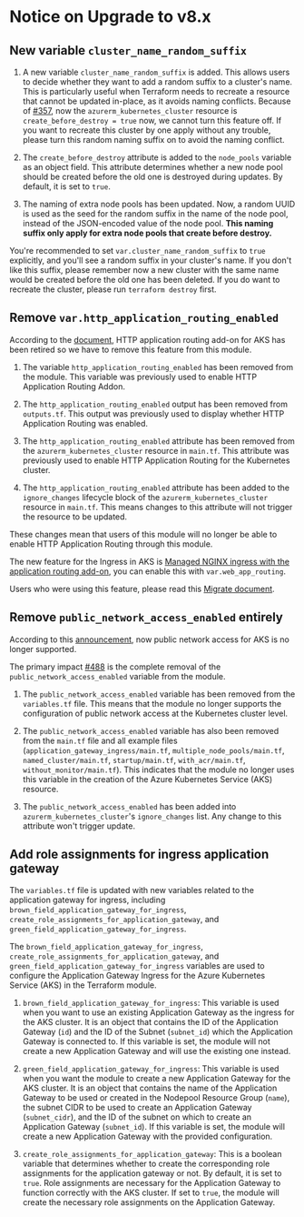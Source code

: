 # Notice on Upgrade to v8.x

## New variable `cluster_name_random_suffix`

1. A new variable `cluster_name_random_suffix` is added. This allows users to decide whether they want to add a random suffix to a cluster's name. This is particularly useful when Terraform needs to recreate a resource that cannot be updated in-place, as it avoids naming conflicts. Because of [#357](https://github.com/Azure/terraform-azurerm-aks/pull/357), now the `azurerm_kubernetes_cluster` resource is `create_before_destroy = true` now, we cannot turn this feature off. If you want to recreate this cluster by one apply without any trouble, please turn this random naming suffix on to avoid the naming conflict.

2. The `create_before_destroy` attribute is added to the `node_pools` variable as an object field. This attribute determines whether a new node pool should be created before the old one is destroyed during updates. By default, it is set to `true`.

3. The naming of extra node pools has been updated. Now, a random UUID is used as the seed for the random suffix in the name of the node pool, instead of the JSON-encoded value of the node pool. **This naming suffix only apply for extra node pools that create before destroy.**

You're recommended to set `var.cluster_name_random_suffix` to `true` explicitly, and you'll see a random suffix in your cluster's name. If you don't like this suffix, please remember now a new cluster with the same name would be created before the old one has been deleted. If you do want to recreate the cluster, please run `terraform destroy` first.

## Remove `var.http_application_routing_enabled`

According to the [document](https://learn.microsoft.com/en-us/azure/aks/http-application-routing), HTTP application routing add-on for AKS has been retired so we have to remove this feature from this module.

1. The variable `http_application_routing_enabled` has been removed from the module. This variable was previously used to enable HTTP Application Routing Addon.

2. The `http_application_routing_enabled` output has been removed from `outputs.tf`. This output was previously used to display whether HTTP Application Routing was enabled.

3. The `http_application_routing_enabled` attribute has been removed from the `azurerm_kubernetes_cluster` resource in `main.tf`. This attribute was previously used to enable HTTP Application Routing for the Kubernetes cluster.

4. The `http_application_routing_enabled` attribute has been added to the `ignore_changes` lifecycle block of the `azurerm_kubernetes_cluster` resource in `main.tf`. This means changes to this attribute will not trigger the resource to be updated.

These changes mean that users of this module will no longer be able to enable HTTP Application Routing through this module.

The new feature for the Ingress in AKS is [Managed NGINX ingress with the application routing add-on](https://learn.microsoft.com/en-us/azure/aks/app-routing?tabs=default%2Cdeploy-app-default), you can enable this with `var.web_app_routing`.

Users who were using this feature, please read this [Migrate document](https://learn.microsoft.com/en-us/azure/aks/app-routing-migration).

## Remove `public_network_access_enabled` entirely

According to this [announcement](https://github.com/Azure/AKS/issues/3690), now public network access for AKS is no longer supported.

The primary impact [#488](https://github.com/Azure/terraform-azurerm-aks/pull/488) is the complete removal of the `public_network_access_enabled` variable from the module.

1. The `public_network_access_enabled` variable has been removed from the `variables.tf` file. This means that the module no longer supports the configuration of public network access at the Kubernetes cluster level.

2. The `public_network_access_enabled` variable has also been removed from the `main.tf` file and all example files (`application_gateway_ingress/main.tf`, `multiple_node_pools/main.tf`, `named_cluster/main.tf`, `startup/main.tf`, `with_acr/main.tf`, `without_monitor/main.tf`). This indicates that the module no longer uses this variable in the creation of the Azure Kubernetes Service (AKS) resource.

3. The `public_network_access_enabled` has been added into `azurerm_kubernetes_cluster`'s `ignore_changes` list. Any change to this attribute won't trigger update.

## Add role assignments for ingress application gateway

The `variables.tf` file is updated with new variables related to the application gateway for ingress, including `brown_field_application_gateway_for_ingress`, `create_role_assignments_for_application_gateway`, and `green_field_application_gateway_for_ingress`.

The `brown_field_application_gateway_for_ingress`, `create_role_assignments_for_application_gateway`, and `green_field_application_gateway_for_ingress` variables are used to configure the Application Gateway Ingress for the Azure Kubernetes Service (AKS) in the Terraform module.

1. `brown_field_application_gateway_for_ingress`: This variable is used when you want to use an existing Application Gateway as the ingress for the AKS cluster. It is an object that contains the ID of the Application Gateway (`id`) and the ID of the Subnet (`subnet_id`) which the Application Gateway is connected to. If this variable is set, the module will not create a new Application Gateway and will use the existing one instead.

2. `green_field_application_gateway_for_ingress`: This variable is used when you want the module to create a new Application Gateway for the AKS cluster. It is an object that contains the name of the Application Gateway to be used or created in the Nodepool Resource Group (`name`), the subnet CIDR to be used to create an Application Gateway (`subnet_cidr`), and the ID of the subnet on which to create an Application Gateway (`subnet_id`). If this variable is set, the module will create a new Application Gateway with the provided configuration.

3. `create_role_assignments_for_application_gateway`: This is a boolean variable that determines whether to create the corresponding role assignments for the application gateway or not. By default, it is set to `true`. Role assignments are necessary for the Application Gateway to function correctly with the AKS cluster. If set to `true`, the module will create the necessary role assignments on the Application Gateway.
